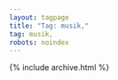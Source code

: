 ```yaml
---
layout: tagpage
title: "Tag: musik,"
tag: musik,
robots: noindex
---
```


{% include archive.html %}
